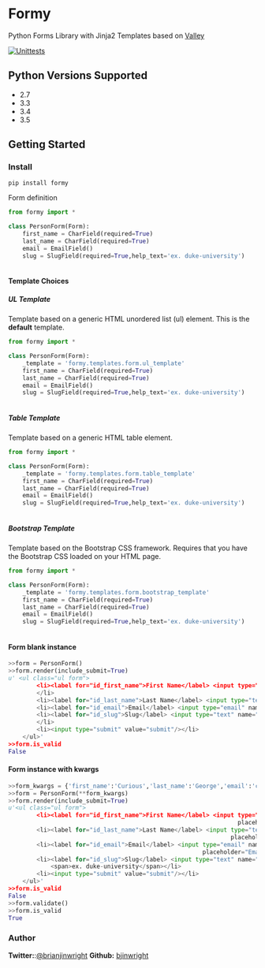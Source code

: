 # Formy
Python Forms Library with Jinja2 Templates based on [Valley](https://github.com/capless/valley)

[![Unittests](https://github.com/capless/formy/actions/workflows/main.yml/badge.svg?branch=master)](https://github.com/capless/formy/actions/workflows/main.yml)

## Python Versions Supported
  - 2.7
  - 3.3
  - 3.4
  - 3.5 
 
## Getting Started

### Install

```pip install formy```

Form definition
```python
from formy import *

class PersonForm(Form):
    first_name = CharField(required=True)
    last_name = CharField(required=True)
    email = EmailField()
    slug = SlugField(required=True,help_text='ex. duke-university')
    
```
#### Template Choices

##### UL Template
Template based on a generic HTML unordered list (ul) element. This is the **default** template.
```python
from formy import *

class PersonForm(Form):
    _template = 'formy.templates.form.ul_template'
    first_name = CharField(required=True)
    last_name = CharField(required=True)
    email = EmailField()
    slug = SlugField(required=True,help_text='ex. duke-university')
    
```
##### Table Template
Template based on a generic HTML table element.
```python
from formy import *

class PersonForm(Form):
    _template = 'formy.templates.form.table_template'
    first_name = CharField(required=True)
    last_name = CharField(required=True)
    email = EmailField()
    slug = SlugField(required=True,help_text='ex. duke-university')
    
```
##### Bootstrap Template
Template based on the Bootstrap CSS framework. Requires that you have the Bootstrap CSS loaded on your HTML page.
```python
from formy import *

class PersonForm(Form):
    _template = 'formy.templates.form.bootstrap_template'
    first_name = CharField(required=True)
    last_name = CharField(required=True)
    email = EmailField()
    slug = SlugField(required=True,help_text='ex. duke-university')
    
```

#### Form blank instance
```python
>>form = PersonForm()
>>form.render(include_submit=True)
u' <ul class="ul form">
        <li><label for="id_first_name">First Name</label> <input type="text" name="first_name" placeholder="First"/>
        </li>
        <li><label for="id_last_name">Last Name</label> <input type="text" name="last_name" placeholder="Last"/></li>
        <li><label for="id_email">Email</label> <input type="email" name="email" placeholder="Email"/></li>
        <li><label for="id_slug">Slug</label> <input type="text" name="slug" placeholder="Slug"/> <span>ex. duke-university</span>
        </li>
        <li><input type="submit" value="submit"/></li>
    </ul>'
>>form.is_valid
False
```
#### Form instance with kwargs
```python
>>form_kwargs = {'first_name':'Curious','last_name':'George','email':'curious@george.com','slug':'curious-george'}
>>form = PersonForm(**form_kwargs)
>>form.render(include_submit=True)
u'<ul class="ul form">
        <li><label for="id_first_name">First Name</label> <input type="text" name="first_name" value="Curious"
                                                                 placeholder="First"/></li>
        <li><label for="id_last_name">Last Name</label> <input type="text" name="last_name" value="George"
                                                               placeholder="Last"/></li>
        <li><label for="id_email">Email</label> <input type="email" name="email" value="curious@george.com"
                                                       placeholder="Email"/></li>
        <li><label for="id_slug">Slug</label> <input type="text" name="slug" value="curious-george" placeholder="Slug"/>
            <span>ex. duke-university</span></li>
        <li><input type="submit" value="submit"/></li>
    </ul>'
>>form.is_valid
False
>>form.validate()
>>form.is_valid
True
```

### Author

**Twitter:**:[@brianjinwright](https://twitter.com/brianjinwright)
**Github:** [bjinwright](https://github.com/bjinwright)
